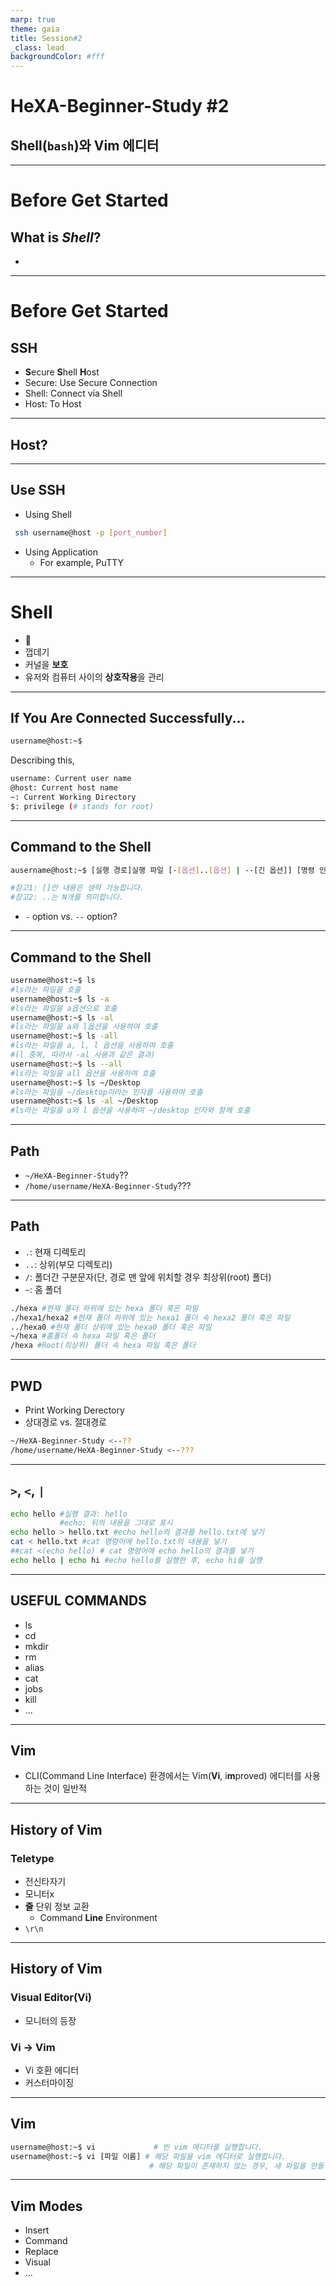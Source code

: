 ```yaml
---
marp: true
theme: gaia
title: Session#2
_class: lead
backgroundColor: #fff
---
```

# HeXA-Beginner-Study #2
## Shell(`bash`)와 Vim 에디터
---
# Before Get Started
## What is *Shell*?
- 
---
# Before Get Started
## SSH
- **S**ecure **S**hell **H**ost
- Secure: Use Secure Connection
- Shell: Connect via Shell
- Host: To Host
---
## Host?
---
## Use SSH
- Using Shell
```bash
 ssh username@host -p [port_number]
```
- Using Application
    - For example, PuTTY
---
# Shell
- :shell:
- 껍데기
- 커널을 **보호**
- 유저와 컴퓨터 사이의 **상호작용**을 관리

---
## If You Are Connected Successfully...
```bash
username@host:~$
```
Describing this,
```bash
username: Current user name
@host: Current host name
~: Current Working Directory
$: privilege (# stands for root)
```
---
## Command to the Shell
```bash
ausername@host:~$ [실행 경로]실행 파일 [-[옵션]..[옵션] | --[긴 옵션]] [명령 인자]..[명령 인자]

#참고1: []안 내용은 생략 가능합니다.
#참고2: ..는 N개를 의미합니다.
```   
- `-` option vs. `--` option?
---
## Command to the Shell
```bash
username@host:~$ ls
#ls라는 파일을 호출
username@host:~$ ls -a
#ls라는 파일을 a옵션으로 호출
username@host:~$ ls -al
#ls라는 파일을 a와 l옵션을 사용하여 호출
username@host:~$ ls -all
#ls라는 파일을 a, l, l 옵션을 사용하여 호출
#(l 중복, 따라서 -al 사용과 같은 결과)
username@host:~$ ls --all
#ls라는 파일을 all 옵션을 사용하여 호출
username@host:~$ ls ~/Desktop
#ls라는 파일을 ~/desktop이라는 인자를 사용하여 호출
username@host:~$ ls -al ~/Desktop
#ls라는 파일을 a와 l 옵션을 사용하여 ~/desktop 인자와 함께 호출
```
---
## Path
- `~/HeXA-Beginner-Study`??
- `/home/username/HeXA-Beginner-Study`???
---
## Path
- `.`: 현재 디렉토리
- `..`: 상위(부모 디렉토리)
- `/`: 폴더간 구분문자(단, 경로 맨 앞에 위치할 경우 최상위(root) 폴더)
- `~`: 홈 폴더
```bash
./hexa #현재 폴더 하위에 있는 hexa 폴더 혹은 파일
./hexa1/hexa2 #현재 폴더 하위에 있는 hexa1 폴더 속 hexa2 폴더 혹은 파일
../hexa0 #현재 폴더 상위에 있는 hexa0 폴더 혹은 파일
~/hexa #홈폴더 속 hexa 파일 혹은 폴더
/hexa #Root(최상위) 폴더 속 hexa 파일 혹은 폴더
```
---
## PWD
- Print Working Derectory
- 상대경로 vs. 절대경로

```bash
~/HeXA-Beginner-Study <--??
/home/username/HeXA-Beginner-Study <--???
```
---
## `>`, `<`, `|`
```bash
echo hello #실행 결과: hello
           #echo: 뒤의 내용을 그대로 표시
echo hello > hello.txt #echo hello의 결과를 hello.txt에 넣기
cat < hello.txt #cat 명령어에 hello.txt의 내용을 넣기
##cat <(echo hello) # cat 명령어에 echo hello의 결과를 넣기
echo hello | echo hi #echo hello를 실행한 후, echo hi를 실행
```
---
## USEFUL COMMANDS
- ls
- cd
- mkdir
- rm
- alias
- cat
- jobs
- kill
- ...
--- 
## Vim
- CLI(Command Line Interface) 환경에서는 Vim(**Vi**, i**m**proved) 에디터를 사용하는 것이 일반적

---
## History of Vim
### Teletype
- 전신타자기
- 모니터x
- **줄** 단위 정보 교환
    -  Command **Line** Environment
- `\r\n`

---
## History of Vim
### Visual Editor(Vi)
- 모니터의 등장
### Vi &rarr; Vim
- Vi 호환 에디터
- 커스터마이징

---
## Vim
```bash
username@host:~$ vi             # 빈 vim 에디터를 실행합니다.
username@host:~$ vi [파일 이름] # 해당 파일을 vim 에디터로 실행합니다.
                               # 해당 파일이 존재하지 않는 경우, 새 파일을 만들고 엽니다
```
---
## Vim Modes
- Insert
- Command
- Replace
- Visual
- ...